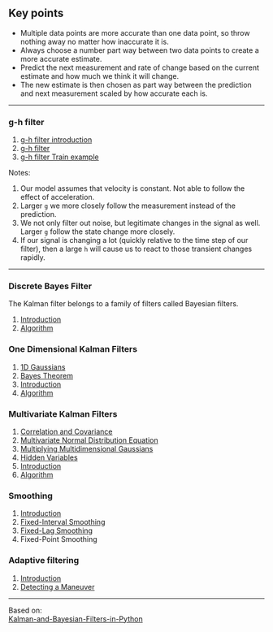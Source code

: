 ## Key points
* Multiple data points are more accurate than one data point, so throw nothing away no matter how inaccurate it is.
* Always choose a number part way between two data points to create a more accurate estimate.
* Predict the next measurement and rate of change based on the current estimate and how much we think it will change.
* The new estimate is then chosen as part way between the prediction and next measurement scaled by how accurate each is.

________________________________________________________________________________________________________________________

### g-h filter
1. [g-h filter introduction](Code/G-H%20filter%20introduction.ipynb)  
2. [g-h filter](Code/G-H%20filter.ipynb)
3. [g-h filter Train example](Code/G-H%20filter%20Train%20example.ipynb)

Notes:
1. Our model assumes that velocity is constant. Not able to follow the effect of acceleration.
2. Larger ```g``` we more closely follow the measurement instead of the prediction.
3. We not only filter out noise, but legitimate changes in the signal as well. Larger ```g``` follow the state change more closely.
4. If our signal is changing a lot (quickly relative to the time step of our filter), then a large ```h``` will cause us to react to those transient changes rapidly.

________________________________________________________________________________________________________________________

### Discrete Bayes Filter
The Kalman filter belongs to a family of filters called Bayesian filters.
1. [Introduction](Code/Discrete%20Bayes%20Filter-Intro.ipynb)
2. [Algorithm](Code/Discrete%20Bayes%20Algorithm.ipynb)

### One Dimensional Kalman Filters
1. [1D Gaussians](Code/Gaussians.ipynb)
2. [Bayes Theorem](Code/Bayes%20Theorem.ipynb)
3. [Introduction](Code/One-Dimensional-Kalman-Filters-Intro.ipynb)
4. [Algorithm](Code/One-Dimensional-Kalman-Filters.ipynb)

### Multivariate Kalman Filters
1. [Correlation and Covariance](Code/Multivariate%20Gaussians-Correlation%20and%20Covariance.ipynb)
2. [Multivariate Normal Distribution Equation](Code/Multivariate%20Gaussians-Equations.ipynb)
3. [Multiplying Multidimensional Gaussians](Code/Multivariate%20Gaussians-Multiplying.ipynb)
4. [Hidden Variables](Code/Multivariate%20Gaussians-Hidden%20Variables.ipynb)
5. [Introduction](Code/Multivariate%20Kalman%20Filters-Introduction.ipynb)
6. [Algorithm](Code/Multivariate%20Kalman%20Filters-Equations.ipynb)


### Smoothing
1. [Introduction](Code/Smoothing.ipynb)
2. [Fixed-Interval Smoothing](Code/Smoothing_Fixed_Interval.ipynb)
3. [Fixed-Lag Smoothing](Code/Smoothing_Fixed_Lag.ipynb)
4. Fixed-Point Smoothing

### Adaptive filtering
1. [Introduction](Code/Adaptive%20Filtering%20-%20Introduction.ipynb)      
2. [Detecting a Maneuver]()


________________________________________________________________________________________________________________________

Based on:        
[Kalman-and-Bayesian-Filters-in-Python](https://github.com/rlabbe/Kalman-and-Bayesian-Filters-in-Python)
